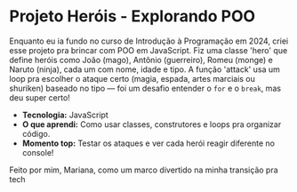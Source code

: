 # Projeto Heróis - Explorando POO

Enquanto eu ia fundo no curso de Introdução à Programação em 2024, criei esse projeto pra brincar com POO em JavaScript. Fiz uma classe 'hero' que define heróis como João (mago), Antônio (guerreiro), Romeu (monge) e Naruto (ninja), cada um com nome, idade e tipo. A função 'attack' usa um loop pra escolher o ataque certo (magia, espada, artes marciais ou shuriken) baseado no tipo — foi um desafio entender o `for` e o `break`, mas deu super certo!

- **Tecnologia:** JavaScript
- **O que aprendi:** Como usar classes, construtores e loops pra organizar código.
- **Momento top:** Testar os ataques e ver cada herói reagir diferente no console!

Feito por mim, Mariana, como um marco divertido na minha transição pra tech
